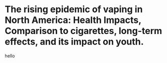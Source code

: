 # The rising epidemic of vaping in North America: Health Impacts, Comparison to cigarettes, long-term effects, and its impact on youth.

hello
